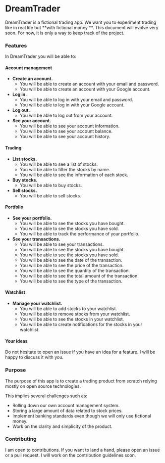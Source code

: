 # **DreamTrader**

DreamTrader is a fictional trading app. We want you to experiment trading like in real life but **with fictional money
**. This document will evolve very soon. For now, it is only a way to keep track of the project.

### **Features**

In DreamTrader you will be able to:

#### **Account management**

- **Create an account.**
    - You will be able to create an account with your email and password.
    - You will be able to create an account with your Google account.
- **Log in.**
    - You will be able to log in with your email and password.
    - You will be able to log in with your Google account.
- **Log out.**
    - You will be able to log out from your account.
- **See your account.**
    - You will be able to see your account information.
    - You will be able to see your account balance.
    - You will be able to see your account history.

#### **Trading**

- **List stocks.**
    - You will be able to see a list of stocks.
    - You will be able to filter the stocks by name.
    - You will be able to see the information of each stock.
- **Buy stocks.**
    - You will be able to buy stocks.
- **Sell stocks.**
    - You will be able to sell stocks.

#### **Portfolio**

- **See your portfolio.**
    - You will be able to see the stocks you have bought.
    - You will be able to see the stocks you have sold.
    - You will be able to track the performance of your portfolio.
- **See your transactions.**
    - You will be able to see your transactions.
    - You will be able to see the stocks you have bought.
    - You will be able to see the stocks you have sold.
    - You will be able to see the date of the transaction.
    - You will be able to see the price of the transaction.
    - You will be able to see the quantity of the transaction.
    - You will be able to see the total amount of the transaction.
    - You will be able to see the type of the transaction.

#### **Watchlist**

- **Manage your watchlist.**
    - You will be able to add stocks to your watchlist.
    - You will be able to remove stocks from your watchlist.
    - You will be able to see the stocks in your watchlist.
    - You will be able to create notifications for the stocks in your watchlist.

#### **Your ideas**

Do not hesitate to open an issue if you have an idea for a feature. I will be happy to discuss it with you.

### Purpose

The purpose of this app is to create a trading product from scratch relying mostly on open source technologies.

This implies several challenges such as:
- Rolling down our own account management system.
- Storing a large amount of data related to stock prices.
- Implement banking standards even though we will only use fictional money.
- Work on the clarity and simplicity of the product.

### Contributing

I am open to contributions. If you want to land a hand, please open an issue or a pull request.
I will work on the contribution guidelines soon.